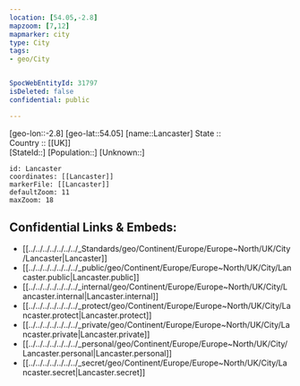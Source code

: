 ```yaml
---
location: [54.05,-2.8] 
mapzoom: [7,12] 
mapmarker: city 
type: City
tags:
- geo/City


SpocWebEntityId: 31797
isDeleted: false
confidential: public

---
```

[geo-lon::-2.8] 
[geo-lat::54.05] 
[name::Lancaster] 
State ::  
Country :: [[UK]]  
[StateId::] 
[Population::] 
[Unknown::] 


```leaflet
id: Lancaster
coordinates: [[Lancaster]] 
markerFile: [[Lancaster]] 
defaultZoom: 11 
maxZoom: 18
```


## Confidential Links & Embeds: 
- [[../../../../../../../_Standards/geo/Continent/Europe/Europe~North/UK/City/Lancaster|Lancaster]] 
- [[../../../../../../../_public/geo/Continent/Europe/Europe~North/UK/City/Lancaster.public|Lancaster.public]] 
- [[../../../../../../../_internal/geo/Continent/Europe/Europe~North/UK/City/Lancaster.internal|Lancaster.internal]] 
- [[../../../../../../../_protect/geo/Continent/Europe/Europe~North/UK/City/Lancaster.protect|Lancaster.protect]] 
- [[../../../../../../../_private/geo/Continent/Europe/Europe~North/UK/City/Lancaster.private|Lancaster.private]] 
- [[../../../../../../../_personal/geo/Continent/Europe/Europe~North/UK/City/Lancaster.personal|Lancaster.personal]] 
- [[../../../../../../../_secret/geo/Continent/Europe/Europe~North/UK/City/Lancaster.secret|Lancaster.secret]] 
